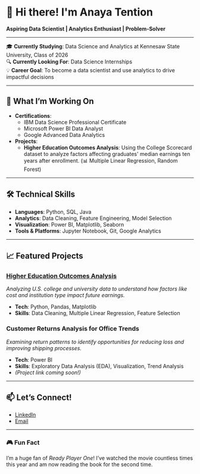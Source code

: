# 👋 Hi there! I'm Anaya Tention

**Aspiring Data Scientist | Analytics Enthusiast | Problem-Solver**

---

🎓 **Currently Studying**: Data Science and Analytics at Kennesaw State University, Class of 2026  
🔍 **Currently Looking For**: Data Science Internships  
💡 **Career Goal**: To become a data scientist and use analytics to drive impactful decisions  

---

## 🌱 What I’m Working On
- **Certifications**:  
  - IBM Data Science Professional Certificate  
  - Microsoft Power BI Data Analyst  
  - Google Advanced Data Analytics  
- **Projects**:  
  - **Higher Education Outcomes Analysis**: Using the College Scorecard dataset to analyze factors affecting graduates' median earnings ten years after enrollment. (📊 Multiple Linear Regression, Random Forest)
  
---

## 🛠️ Technical Skills
- **Languages**: Python, SQL, Java
- **Analytics**: Data Cleaning, Feature Engineering, Model Selection
- **Visualization**: Power BI, Matplotlib, Seaborn
- **Tools & Platforms**: Jupyter Notebook, Git, Google Analytics

---

## 📈 Featured Projects

### [Higher Education Outcomes Analysis](https://github.com/ajtention/Higher-Ed-Outcomes-Analysis)
*Analyzing U.S. college and university data to understand how factors like cost and institution type impact future earnings.*

- **Tech**: Python, Pandas, Matplotlib
- **Skills**: Data Cleaning, Multiple Linear Regression, Feature Selection

### Customer Returns Analysis for Office Trends
*Examining return patterns to identify opportunities for reducing loss and improving shipping processes.*

- **Tech**: Power BI
- **Skills**: Exploratory Data Analysis (EDA), Visualization, Trend Analysis
- *(Project link coming soon!)*

---

## 📫 Let’s Connect!
- [LinkedIn](https://linkedin.com/in/anayatention)
- [Email](ajtention@gmail.com)

---

### 🎮 Fun Fact
I’m a huge fan of *Ready Player One*! I’ve watched the movie countless times this year and am now reading the book for the second time.
